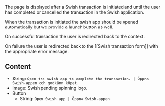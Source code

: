 The page is displayed after a Swish transaction is initiated and until the user has completed or cancelled the transaction in the Swish application.

When the transaction is initiated the swish app should be opened automatically but we provide a launch button as well.

On successful transaction the user is redirected back to the context.

On failure the user is redirected back to the [[Swish transaction form]] with the appropriate error message.
## Content

* String: `Open the swish app to complete the transaction. | Öppna Swish-appen och godkänn köpet.` 
* Image: Swish pending spinning logo.
* Button
  * String: `Open Swish app | Öppna Swish-appen`
